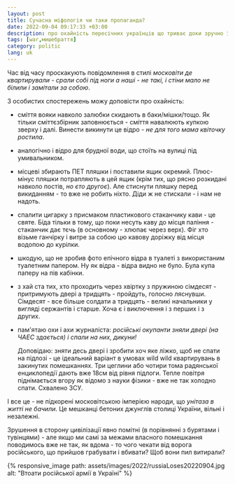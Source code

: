 ```yaml
---
layout: post
title: Сучасна міфологія чи таки пропаганда?
date: 2022-09-04 09:17:33 +03:00
description: про охайність пересічних українців що триває доки зручно її дотримуватись
tags: [war,мишебраття]
category: politic
lang: uk
---
```


Час від часу проскакують повідомлення в стилі _московіти де квартирували - срали собі під ноги а наші - не такі, і стіни мало не білили і замітали за собою_.

З особистих спостережень можу доповісти про охайність:

- сміття вояки навколо залюбки скидають в баки/мішки/тощо.
  Як тільки сміттєзбірник заповнюється - сміття навалюють купкою зверху і далі. 
  Винести викинути це відро - _не для того мама квіточку ростила_.
- аналогічно і відро для брудної води, що стоїть на вулиці під умивальником.
- місцеві збирають ПЕТ пляшки і поставили ящик окремий. 
    Плюс-мінус пляшки потрапляють в цей ящик (крім тих, що рясно розкидані навколо постів, _но єто другоє_).
  Але стиснути пляшку перед викиданням - то вже не робить ніхто.
  Діди ж не стискали - і нам не надоть.
- спалити цигарку з присмаком пластикового стаканчику кави - це святе.
Біда тільки в тому, що поки несуть каву до місця паління - стаканчик дає тєчь (в основному - хлюпає через верх).
Фіг хто візьме ганчірку і витре за собою цю кавову доріжку від місця водопою до курілки.
- шкодую, що не зробив фото епічного відра в туалеті з використаним туалетним папером.
  Ну як відра - відра видно не було.
  Була купа паперу на пів кабінки.
- з хай ста тих, хто проходить через хвіртку з пружиною сімдесят - притримують двері а тридцять - пройдуть, голосно ляснувши.
Сімдесят - все більше солдати а тридцять - великі начальники у вигляді сержантів і старше. 
Хоча є і виключення і з перших і з других.
- пам'ятаю охи і ахи журналіста: _російські окупанти зняли двері (на ЧАЕС здається) і спали на них, дикуни!_

  Доповідаю: зняти десь двері і зробити хоч яке ліжко, щоб не спати на підлозі - це ідеальний варіант в умовах wild wild квартирувань в закинутих помешканнях.
  Три цеглини або чотири тома радянської енциклопедії дають вже 18см від рівня підлоги. 
  Тепле повітря піднімається вгору як відомо з науки фізики - вже не так холодно спати.
  Схвалено ЗСУ.

І все це - не підкорені московітською імперією народи, що _унітаза в житті не бачили_.
Це мешканці бетоних джунглів столиці України, вільні і незалежні.

Зрушення в сторону цивілізації явно помітні (в порівнянні з бурятами і тувінцями) - але якщо ми самі за межами власного помешкання поводимось вже не так, як вдома - то чого чекати від ворога російського, що прийшов грабувати і вбивати? 
Щоб вони пил витирали?

{% responsive_image path: assets/images/2022/russiaLoses20220904.jpg alt: "Втоати російської армії в Україні" %}
